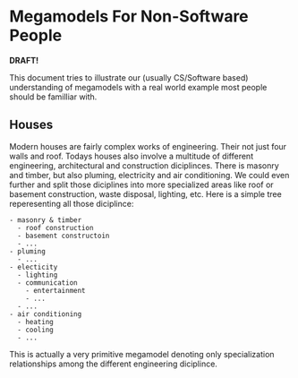 # Megamodels For Non-Software People

**DRAFT!**

This document tries to illustrate our (usually CS/Software based) understanding of megamodels with a real world example most people should be familliar with.

## Houses

Modern houses are fairly complex works of engineering.
Their not just four walls and roof.
Todays houses also involve a multitude of different engineering, architectural and construction diciplinces.
There is masonry and timber, but also pluming, electricity and air conditioning. 
We could even further and split those diciplines into more specialized areas like roof or basement construction, waste disposal, lighting, etc.
Here is a simple tree reperesenting all those diciplince:
```
- masonry & timber
  - roof construction
  - basement constructoin
  - ...
- pluming
  - ...
- electicity
  - lighting
  - communication
    - entertainment
    - ...
  - ...
- air conditioning
  - heating
  - cooling
  - ...
```
This is actually a very primitive megamodel denoting only specialization relationships among the different engineering diciplince.
